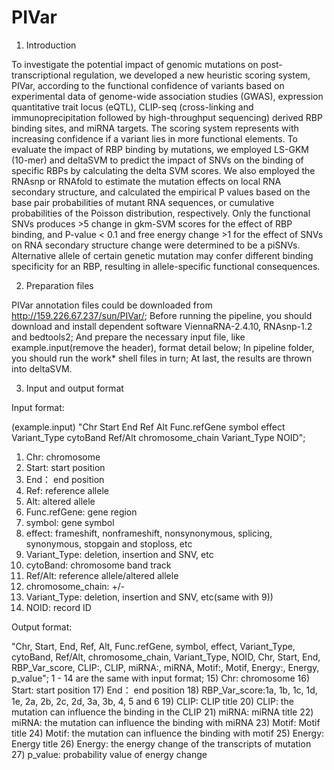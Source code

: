 # PIVar
1. Introduction

To investigate the potential impact of genomic mutations on post-transcriptional regulation, we developed a new heuristic scoring system, PIVar, according to the functional confidence of variants based on experimental data of genome-wide association studies (GWAS), expression quantitative trait locus (eQTL), CLIP-seq (cross-linking and immunoprecipitation followed by high-throughput sequencing) derived RBP binding sites, and miRNA targets. The scoring system represents with increasing confidence if a variant lies in more functional elements. To evaluate the impact of RBP binding by mutations, we employed LS-GKM (10-mer) and deltaSVM to predict the impact of SNVs on the binding of specific RBPs by calculating the delta SVM scores. We also employed the RNAsnp or RNAfold to estimate the mutation effects on local RNA secondary structure, and calculated the empirical P values based on the base pair probabilities of mutant RNA sequences, or cumulative probabilities of the Poisson distribution, respectively. Only the functional SNVs produces >5 change in gkm-SVM scores for the effect of RBP binding, and P-value < 0.1 and free energy change >1 for the effect of SNVs on RNA secondary structure change were determined to be a piSNVs. Alternative allele of certain genetic mutation may confer different binding specificity for an RBP, resulting in allele-specific functional consequences.

2. Preparation files

PIVar annotation files could be downloaded from http://159.226.67.237/sun/PIVar/;
Before running the pipeline, you should download and install dependent software ViennaRNA-2.4.10, RNAsnp-1.2 and bedtools2;
And prepare the necessary input file, like example.input(remove the header), format detail below;
In pipeline folder, you should run the work* shell files in turn;
At last, the results are thrown into deltaSVM.

3. Input and output format

Input format:

(example.input)
"Chr Start End Ref Alt Func.refGene symbol effect Variant_Type cytoBand Ref/Alt chromosome_chain Variant_Type NOID";
   1) Chr: chromosome
   2) Start: start position
   3) End： end position
   4) Ref: reference allele
   5) Alt: altered allele
   6) Func.refGene: gene region
   7) symbol: gene symbol
   8) effect: frameshift, nonframeshift, nonsynonymous, splicing, synonymous, stopgain and stoploss, etc
   9) Variant_Type: deletion, insertion and SNV, etc
   10) cytoBand: chromosome band track 
   11) Ref/Alt: reference allele/altered allele
   12) chromosome_chain: +/-
   13) Variant_Type: deletion, insertion and SNV, etc(same with 9))
   14) NOID: record ID
   
Output format:

"Chr, Start, End, Ref, Alt, Func.refGene, symbol, effect, Variant_Type, cytoBand, Ref/Alt, chromosome_chain, Variant_Type, NOID, Chr, Start, End, RBP_Var_score, CLIP:, CLIP, miRNA:, miRNA, Motif:, Motif, Energy:, Energy, p_value";
1 - 14 are the same with input format;
   15) Chr: chromosome
   16) Start: start position
   17) End： end position
   18) RBP_Var_score:1a, 1b, 1c, 1d, 1e, 2a, 2b, 2c, 2d, 3a, 3b, 4, 5 and 6
   19) CLIP: CLIP title
   20) CLIP: the mutation can influence the binding in the CLIP
   21) miRNA: miRNA title
   22) miRNA: the mutation can influence the binding with miRNA
   23) Motif: Motif title
   24) Motif: the mutation can influence the binding with motif
   25) Energy: Energy title
   26) Energy: the energy change of the transcripts of mutation
   27) p_value: probability value of energy change
 

